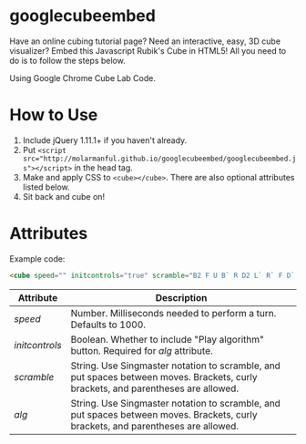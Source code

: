 googlecubeembed
==================

Have an online cubing tutorial page? Need an interactive, easy, 3D cube visualizer? Embed this Javascript Rubik's Cube in HTML5! All you need to do is to follow the steps below.

Using Google Chrome Cube Lab Code.

How to Use
==================

1. Include jQuery 1.11.1+ if you haven't already.
2. Put ```<script src="http://molarmanful.github.io/googlecubeembed/googlecubeembed.js"></script>``` in the head tag.
3. Make and apply CSS to ```<cube></cube>```. There are also optional attributes listed below.
4. Sit back and cube on!

<cube> Attributes
==================
Example code:
```html
<cube speed="" initcontrols="true" scramble="B2 F U B` R D2 L` R` F D` R F` B` D B` R` F` L` B2 R` B R` F` U` B" alg="[R U R' U'] [R' F] [R2 U' R'] U' [R U R' F']"></cube>
```
| Attribute | Description |
|-----------|-------------|
| _speed_ | Number. Milliseconds needed to perform a turn. Defaults to 1000. |
| _initcontrols_ | Boolean. Whether to include "Play algorithm" button. Required for _alg_ attribute. |
| _scramble_ | String. Use Singmaster notation to scramble, and put spaces between moves. Brackets, curly brackets, and parentheses are allowed. |
| _alg_ | String. Use Singmaster notation to scramble, and put spaces between moves. Brackets, curly brackets, and parentheses are allowed. |

